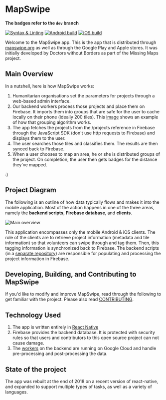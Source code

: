 # MapSwipe

**The badges refer to the `dev` branch**

[![Syntax & Linting](https://github.com/mapswipe/mapswipe/actions/workflows/build.yml/badge.svg?branch=dev&event=push)](https://github.com/mapswipe/mapswipe/actions/workflows/build.yml)
[![Android build](https://github.com/mapswipe/mapswipe/actions/workflows/android.yml/badge.svg?branch=dev&event=push)](https://github.com/mapswipe/mapswipe/actions/workflows/android.yml)
[![iOS build](https://github.com/mapswipe/mapswipe/actions/workflows/ios.yml/badge.svg?branch=dev&event=push)](https://github.com/mapswipe/mapswipe/actions/workflows/ios.yml)


Welcome to the MapSwipe app. This is the app that is distributed through [mapswipe.org](http://mapswipe.org) as well as through the Google Play and Apple stores. It was initially developed by Doctors without Borders as part of the Missing Maps project.

## Main Overview

In a nutshell, here is how MapSwipe works:

1. Humanitarian organisations set the parameters for projects through a web-based admin interface.
1. Our backend workers process those projects and place them on Firebase. It imports them into groups that are safe for the user to cache locally on their phone (ideally 200 tiles). This [image](http://i.imgur.com/giQq43i.jpg "image of grouping") shows an example of how that grouping algorithm works.
1. The app fetches the projects from the /projects reference in Firebase through the JavaScript SDK (don't use http requests to Firebase) and displays them to the user.
1. The user searches those tiles and classifies them. The results are then synced back to Firebase.
1. When a user chooses to map an area, he or she is distributed groups of the project. On completion, the user then gets badges for the distance they've mapped.

:)

## Project Diagram

The following is an outline of how data typically flows and makes it into the mobile application. Most of the action happens in one of the three areas, namely the **backend scripts**, **Firebase database**, and **clients**. 

![Main overview](http://i.imgur.com/PYT62JF.png)

This application encompasses only the mobile Android & iOS clients. The role of the clients are to retrieve project information (metadata and tile information) so that volunteers can swipe through and tag them. Then, this tagging information is synchronized back to Firebase. The backend scripts (in a [separate repository](https://github.com/mapswipe/python-mapswipe-workers)) are responsible for populating and processing the project information in Firebase.

## Developing, Building, and Contributing to MapSwipe

If you'd like to modify and improve MapSwipe, read through the following to get familiar with the project. Please also read [CONTRIBUTING](CONTRIBUTING.md).

## Technology Used

1. The app is written entirely in [React Native](https://facebook.github.io/react-native/docs/getting-started.html)
1. Firebase provides the backend database. It is protected with security rules so that users and contributors to this open source project can not cause damage.
1. The [workers](https://github.com/mapswipe/python-mapswipe-workers) on the backend are running on Google Cloud and handle pre-processing and post-processing the data.

## State of the project

The app was rebuilt at the end of 2018 on a recent version of react-native, and expanded to support multiple types of tasks, as well as a variety  of languages.
